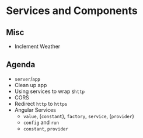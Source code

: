 # Services and Components

## Misc

* Inclement Weather

## Agenda

* `server`/`app`
* Clean up app
* Using services to wrap `$http`
* CORS
* Redirect `http` to `https`
* Angular Services
    * `value`, (`constant`), `factory`, `service`, (`provider`)
    * `config` and `run`
    * `constant`, `provider`

